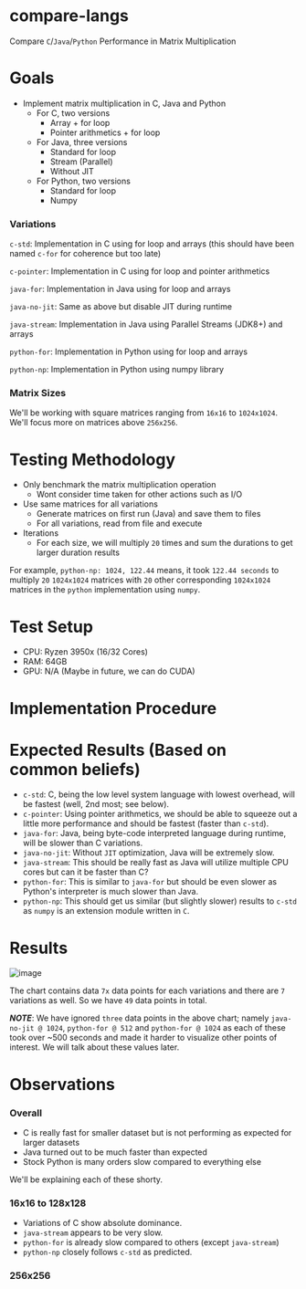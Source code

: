 # compare-langs
Compare `C`/`Java`/`Python` Performance in Matrix Multiplication

# Goals
- Implement matrix multiplication in C, Java and Python
  - For C, two versions
    -  Array + for loop
    -  Pointer arithmetics + for loop
  - For Java, three versions
    - Standard for loop
    - Stream (Parallel)
    - Without JIT
  - For Python, two versions
    - Standard for loop
    - Numpy

### Variations
`c-std`: Implementation in C using for loop and arrays (this should have been named `c-for` for coherence but too late)

`c-pointer`: Implementation in C using for loop and pointer arithmetics

`java-for`: Implementation in Java using for loop and arrays

`java-no-jit`: Same as above but disable JIT during runtime

`java-stream`: Implementation in Java using Parallel Streams (JDK8+) and arrays

`python-for`: Implementation in Python using for loop and arrays

`python-np`: Implementation in Python using numpy library


### Matrix Sizes
We'll be working with square matrices ranging from `16x16` to `1024x1024`. We'll focus more on matrices above `256x256`.

# Testing Methodology
- Only benchmark the matrix multiplication operation
  - Wont consider time taken for other actions such as I/O
- Use same matrices for all variations
  - Generate matrices on first run (Java) and save them to files
  - For all variations, read from file and execute
- Iterations
  - For each size, we will multiply `20` times and sum the durations to get larger duration results


For example, `python-np: 1024, 122.44` means, it took `122.44 seconds` to multiply `20` `1024x1024` matrices with `20` other corresponding `1024x1024` matrices in the `python` implementation using `numpy`.


# Test Setup

- CPU: Ryzen 3950x (16/32 Cores)
- RAM: 64GB
- GPU: N/A (Maybe in future, we can do CUDA)

# Implementation Procedure


# Expected Results (Based on common beliefs)
- `c-std`: C, being the low level system language with lowest overhead, will be fastest (well, 2nd most; see below).
- `c-pointer`: Using pointer arithmetics, we should be able to squeeze out a little more performance and should be fastest (faster than `c-std`).
- `java-for`: Java, being byte-code interpreted language during runtime, will be slower than C variations.
- `java-no-jit`: Without `JIT` optimization, Java will be extremely slow.
- `java-stream`: This should be really fast as Java will utilize multiple CPU cores but can it be faster than C?
- `python-for`: This is similar to `java-for` but should be even slower as Python's interpreter is much slower than Java.
- `python-np`: This should get us similar (but slightly slower) results to `c-std` as `numpy` is an extension module written in `C`.


# Results

![image](https://user-images.githubusercontent.com/11375716/164272142-17662fee-2d61-428d-a1f2-a385758bc749.png)

The chart contains data `7x` data points for each variations and there are `7` variations as well. So we have `49` data points in total.

***NOTE***: We have ignored `three` data points in the above chart; namely `java-no-jit @ 1024`, `python-for @ 512` and `python-for @ 1024` as each of these took over ~500 seconds and made it harder to visualize other points of interest. We will talk about these values later.

# Observations

### Overall
- C is really fast for smaller dataset but is not performing as expected for larger datasets
- Java turned out to be much faster than expected
- Stock Python is many orders slow compared to everything else

We'll be explaining each of these shorty.

### 16x16 to 128x128
- Variations of C show absolute dominance.
- `java-stream` appears to be very slow.
- `python-for` is already slow compared to others (except `java-stream`)
- `python-np` closely follows `c-std` as predicted.

### 256x256


###
